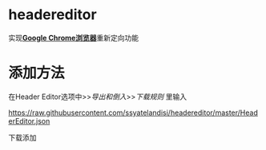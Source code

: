 # headereditor
实现[**Google Chrome浏览器**](https://api.i-meto.com/chrome)重新定向功能

# 添加方法

在Header Editor选项中>>*导出和倒入*>>*下载规则* 里输入

https://raw.githubusercontent.com/ssyatelandisi/headereditor/master/HeaderEditor.json

下载添加

